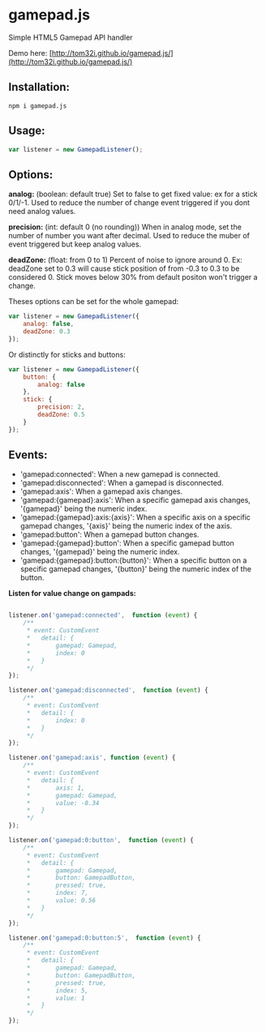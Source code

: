 gamepad.js
================

Simple HTML5 Gamepad API handler

Demo here: [http://tom32i.github.io/gamepad.js/](http://tom32i.github.io/gamepad.js/)

## Installation:

    npm i gamepad.js

## Usage:

```javascript
var listener = new GamepadListener();
```

## Options:

__analog:__ (boolean: default true)
Set to false to get fixed value: ex for a stick 0/1/-1. Used to reduce the number of change event triggered if you dont need analog values.

__precision:__ (int: default 0 (no rounding))
When in analog mode, set the number of number you want after decimal. Used to reduce the muber of event triggered but keep analog values.

__deadZone:__ (float: from 0 to 1)
Percent of noise to ignore around 0.
Ex: deadZone set to 0.3 will cause stick position of from -0.3 to 0.3 to be considered 0.
Stick moves below 30% from default positon won't trigger a change.

Theses options can be set for the whole gamepad:

```javascript
var listener = new GamepadListener({
    analog: false,
    deadZone: 0.3
});
```

Or distinctly for sticks and buttons:

```javascript
var listener = new GamepadListener({
    button: {
        analog: false
    },
    stick: {
        precision: 2,
        deadZone: 0.5
    }
});
```

## Events:

* 'gamepad:connected': When a new gamepad is connected.
* 'gamepad:disconnected': When a gamepad is disconnected.
* 'gamepad:axis': When a gamepad axis changes.
* 'gamepad:{gamepad}:axis': When a specific gamepad axis changes, '{gamepad}' being the numeric index.
* 'gamepad:{gamepad}:axis:{axis}': When a specific axis on a specific gamepad changes, '{axis}' being the numeric index of the axis.
* 'gamepad:button': When a gamepad button changes.
* 'gamepad:{gamepad}:button': When a specific gamepad button changes, '{gamepad}' being the numeric index.
* 'gamepad:{gamepad}:button:{button}': When a specific button on a specific gamepad changes, '{button}' being the numeric index of the button.

__Listen for value change on gampads:__

```javascript

listener.on('gamepad:connected',  function (event) {
    /**
     * event: CustomEvent
     *   detail: {
     *       gamepad: Gamepad,
     *       index: 0
     *   }
     */
});

listener.on('gamepad:disconnected',  function (event) {
    /**
     * event: CustomEvent
     *   detail: {
     *       index: 0
     *   }
     */
});

listener.on('gamepad:axis', function (event) {
    /**
     * event: CustomEvent
     *   detail: {
     *       axis: 1,
     *       gamepad: Gamepad,
     *       value: -0.34
     *   }
     */
});

listener.on('gamepad:0:button',  function (event) {
    /**
     * event: CustomEvent
     *   detail: {
     *       gamepad: Gamepad,
     *       button: GamepadButton,
     *       pressed: true,
     *       index: 7,
     *       value: 0.56
     *   }
     */
});

listener.on('gamepad:0:button:5',  function (event) {
    /**
     * event: CustomEvent
     *   detail: {
     *       gamepad: Gamepad,
     *       button: GamepadButton,
     *       pressed: true,
     *       index: 5,
     *       value: 1
     *   }
     */
});
```
